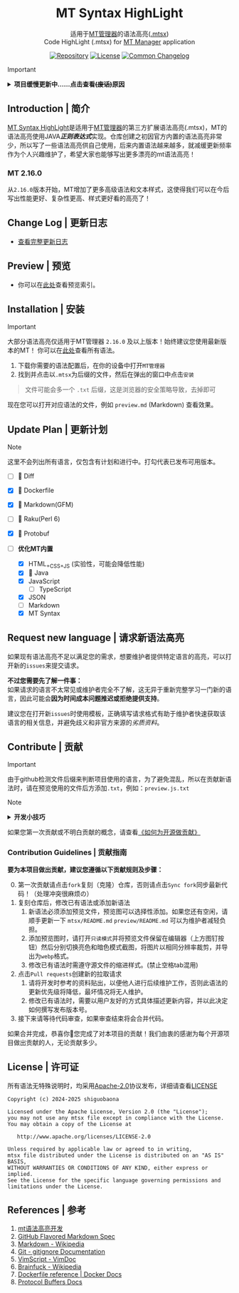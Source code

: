 <h1 align="center"><b>MT Syntax HighLight</b></h1>
<p align="center">
  适用于<a href="https://mt2.cn">MT管理器</a>的语法高亮(<a href="https://mt2.cn/guide/file/mt-syntax.html">.mtsx</a>)<br>
  Code HighLight (.mtsx) for <a href="https://mt2.cn">MT Manager</a> application
</p>

<p align="center">
<a href="https://github.com/guobao2333/MT-syntax-highlight"><img alt="Repository" src="https://img.shields.io/badge/Github-%230A0A0A.svg?&style=flat-square&logo=Github&logoColor=white"/></a>
<a href="https://github.com/guobao2333/MT-syntax-highlight/LICENSE"><img alt="License" src="https://img.shields.io/github/license/guobao2333/MT-syntax-highlight?style=flat&logo=apache&label=Licence&color=blue"></a>
<a href="https://common-changelog.org"><img alt="Common Changelog" src="https://common-changelog.org/badge.svg"/></a>
</p>

> [!IMPORTANT]
> <details>
> <summary><b>项目缓慢更新中……点击查看<s>(废话)</s>原因</b></summary>
> 虽然我知道我写的性能不好，但我依旧在改进和使用自己编写的语法高亮，因为我为自己所创造出的内容感到骄傲。以后可能会不怎么更新，甚至无限趋近于停更。我的精力并不足以让我维护所有这些项目，因为我可能需要花费比别人多10倍甚至更多的时间去雕琢细节，甚至还做不到同等程度。所以我并不相信“努力就一定会成功”这种鸡汤，我相信的不是努力，而是天赋与坚持相互成就，因为无法坚持和没有天赋得到的结果就是白费力气。
</details>

## Introduction | 简介
[MT Syntax HighLight](https://github.com/guobao2333/MT-syntax-highlight)是适用于[MT管理器](https://mt2.cn)的第三方扩展语法高亮(.mtsx)，MT的语法高亮使用JAVA***正则表达式***实现。仓库创建之初因官方内置的语法高亮非常少，所以写了一些语法高亮供自己使用，后来内置语法越来越多，就减缓更新频率作为个人兴趣维护了，希望大家也能够写出更多漂亮的mt语法高亮！

### MT 2.16.0
从`2.16.0`版本开始，MT增加了更多高级语法和文本样式，这使得我们可以在今后写出性能更好、复杂性更高、样式更好看的高亮了！

## Change Log | 更新日志
* [查看完整更新日志](CHANGELOG.md)

## Preview | 预览
* 你可以在[此处](preview/)查看预览索引。

## Installation | 安装
> [!IMPORTANT]
> 大部分语法高亮仅适用于MT管理器 `2.16.0` 及以上版本！始终建议您使用最新版本的MT！
> 你可以在[此处](mtsx/)查看所有语法。

1. 下载你需要的语法配置后，在你的设备中打开`MT管理器`
2. 找到并点击以`.mtsx`为后缀的文件，然后在弹出的窗口中点击`安装`
> 文件可能会多一个 `.txt` 后缀，这是浏览器的安全策略导致，去掉即可

现在您可以打开对应语法的文件，例如 `preview.md` (Markdown) 查看效果。

## Update Plan | 更新计划
> [!NOTE]
> 这里不会列出所有语言，仅包含有计划和进行中。打勾代表已发布可用版本。

- [ ] 🚧 Diff
- [x] 🚧 Dockerfile
- [x] 🚧 Markdown(GFM)
- [ ] 🚧 Raku(Perl 6)
- [x] 🚧 Protobuf

- [ ] **优化MT内置**
  - [x] HTML<sub>+CSS+JS</sub> (实验性，可能会降低性能)
  - [x] 🚧 Java
  - [x] JavaScript
    - [ ] TypeScript
  - [x] JSON
  - [ ] Markdown
  - [x] MT Syntax

## Request new language | 请求新语法高亮
如果现有语法高亮不足以满足您的需求，想要维护者提供特定语言的高亮，可以打开新的`issues`来提交请求。

**不过您需要先了解一件事：**  
如果请求的语言不太常见或维护者完全不了解，这无异于重新完整学习一门新的语言，因此可能会**因为时间成本问题推迟或拒绝提供支持**。

建议您在打开新`issues`时使用模板，正确填写请求格式有助于维护者快速获取该语言的相关信息，并避免歧义和非官方来源的*劣质资料*。

## Contribute | 贡献
> [!IMPORTANT]
> 由于github检测文件后缀来判断项目使用的语言，为了避免混乱，所以在贡献新语法时，请在预览使用的文件后方添加`.txt`，例如：`preview.js.txt`

> [!NOTE]
> <details><summary><b>开发小技巧</b></summary>
>
> 如果将预览文件的后缀改为`<语法文件名>.mtsx_preview`，且与同名语法(不分大小写)放在相同目录下，您将可以点击语法文件的右上角的`预览`按钮直接查看效果，而无需安装后打开预览文件。举个例子：
> * `Java.mtsx`			- 语法文件
> * `Java.mtsx_preview` - 预览文件
</details>

如果您第一次贡献或不明白贡献的概念，请查看[《如何为开源做贡献》](https://opensource.guide/how-to-contribute/)

### Contribution Guidelines | 贡献指南
**要为本项目做出贡献，建议您遵循以下贡献规则及步骤：**

0. 第一次贡献请点击`fork`复刻（克隆）仓库，否则请点击`Sync fork`同步最新代码！（处理冲突很麻烦の）
1. 复刻仓库后，修改已有语法或添加新语法
   1. 新语法必须添加预览文件，预览图可以选择性添加。如果您还有空闲，请顺手更新一下 `mtsx/README.md` `preview/README.md` 可以为维护者减轻负担。
   2. 添加预览图时，请打开`只读模式`并将预览文件保留在编辑器（上方图钉按钮）然后分别切换亮色和暗色模式截图，将图片以相同分辨率裁剪，并导出为`webp`格式。
   3. 修改已有语法时需遵守源文件的缩进样式。(禁止空格tab混用)
2. 点击`Pull requests`创建新的拉取请求
   1. 请将开发时参考的资料贴出，以便他人进行后续维护工作，否则此语法的更新优先级将降低，最坏情况将无人维护。
   2. 修改已有语法时，需要以用户友好的方式具体描述更新内容，并以此决定如何撰写发布版本号。
3. 接下来请等待代码审查，如果审查结束将会合并代码。

如果合并完成，恭喜你🎉您完成了对本项目的贡献！我们由衷的感谢为每个开源项目做出贡献的人，无论贡献多少。

## License | 许可证
所有语法无特殊说明时，均采用[Apache-2.0](http://www.apache.org/licenses/LICENSE-2.0)协议发布，详细请查看[LICENSE](./LICENSE)

    Copyright (c) 2024-2025 shiguobaona

    Licensed under the Apache License, Version 2.0 (the "License");
    you may not use any mtsx file except in compliance with the License.
    You may obtain a copy of the License at

       http://www.apache.org/licenses/LICENSE-2.0

    Unless required by applicable law or agreed to in writing,
    mtsx file distributed under the License is distributed on an "AS IS" BASIS,
    WITHOUT WARRANTIES OR CONDITIONS OF ANY KIND, either express or implied.
    See the License for the specific language governing permissions and
    limitations under the License.

## References | 参考
1. [mt语法高亮开发](https://mt2.cn/guide/file/mt-syntax.html)
2. [GitHub Flavored Markdown Spec](https://github.github.com/gfm)
3. [Markdown - Wikipedia](https://wikipedia.org/wiki/Markdown)
4. [Git - gitignore Documentation](https://git-scm.com/docs/gitignore)
5. [VimScript - VimDoc](https://vimdoc.sourceforge.net/htmldoc/usr_41.html)
6. [Brainfuck - Wikipedia](https://wikipedia.org/wiki/Brainfuck)
7. [Dockerfile reference | Docker Docs](https://docs.docker.com/reference/dockerfile/)
8. [Protocol Buffers Docs](https://protobuf.dev/)
